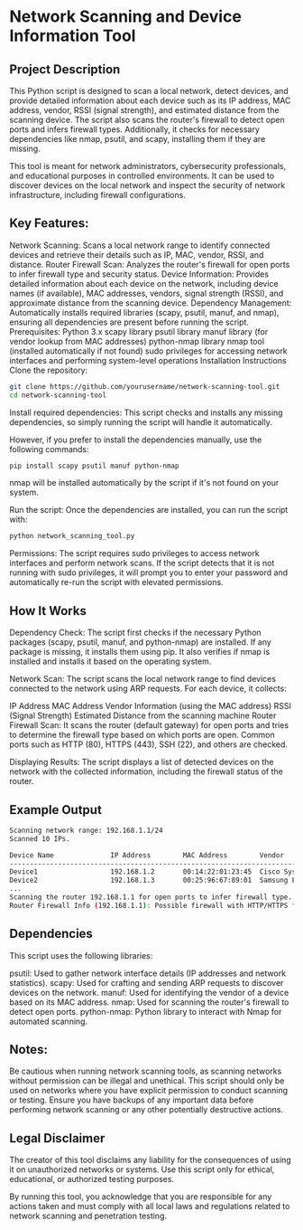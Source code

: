 # Network Scanning and Device Information Tool
## Project Description
This Python script is designed to scan a local network, detect devices, and provide detailed information about each device such as its IP address, MAC address, vendor, RSSI (signal strength), and estimated distance from the scanning device. The script also scans the router's firewall to detect open ports and infers firewall types. Additionally, it checks for necessary dependencies like nmap, psutil, and scapy, installing them if they are missing.

This tool is meant for network administrators, cybersecurity professionals, and educational purposes in controlled environments. It can be used to discover devices on the local network and inspect the security of network infrastructure, including firewall configurations.

## Key Features:
Network Scanning: Scans a local network range to identify connected devices and retrieve their details such as IP, MAC, vendor, RSSI, and distance.
Router Firewall Scan: Analyzes the router's firewall for open ports to infer firewall type and security status.
Device Information: Provides detailed information about each device on the network, including device names (if available), MAC addresses, vendors, signal strength (RSSI), and approximate distance from the scanning device.
Dependency Management: Automatically installs required libraries (scapy, psutil, manuf, and nmap), ensuring all dependencies are present before running the script.
Prerequisites:
Python 3.x
scapy library
psutil library
manuf library (for vendor lookup from MAC addresses)
python-nmap library
nmap tool (installed automatically if not found)
sudo privileges for accessing network interfaces and performing system-level operations
Installation Instructions
Clone the repository:

```bash
git clone https://github.com/yourusername/network-scanning-tool.git
cd network-scanning-tool
```
Install required dependencies: This script checks and installs any missing dependencies, so simply running the script will handle it automatically.

However, if you prefer to install the dependencies manually, use the following commands:

```bash
pip install scapy psutil manuf python-nmap
```
nmap will be installed automatically by the script if it's not found on your system.

Run the script: Once the dependencies are installed, you can run the script with:

```bash
python network_scanning_tool.py
```
Permissions: The script requires sudo privileges to access network interfaces and perform network scans. If the script detects that it is not running with sudo privileges, it will prompt you to enter your password and automatically re-run the script with elevated permissions.

## How It Works
Dependency Check: The script first checks if the necessary Python packages (scapy, psutil, manuf, and python-nmap) are installed. If any package is missing, it installs them using pip. It also verifies if nmap is installed and installs it based on the operating system.

Network Scan: The script scans the local network range to find devices connected to the network using ARP requests. For each device, it collects:

IP Address
MAC Address
Vendor Information (using the MAC address)
RSSI (Signal Strength)
Estimated Distance from the scanning machine
Router Firewall Scan: It scans the router (default gateway) for open ports and tries to determine the firewall type based on which ports are open. Common ports such as HTTP (80), HTTPS (443), SSH (22), and others are checked.

Displaying Results: The script displays a list of detected devices on the network with the collected information, including the firewall status of the router.

## Example Output
```bash
Scanning network range: 192.168.1.1/24
Scanned 10 IPs.

Device Name              IP Address        MAC Address        Vendor                RSSI (dBm)   Distance (m)
----------------------------------------------------------------------------------------------------------------------------------------------------------------------------------------------
Device1                  192.168.1.2       00:14:22:01:23:45  Cisco Systems         -52          10.2
Device2                  192.168.1.3       00:25:96:67:89:01  Samsung Electronics   -64          15.5
...
Scanning the router 192.168.1.1 for open ports to infer firewall type...
Router Firewall Info (192.168.1.1): Possible firewall with HTTP/HTTPS filtering
```

## Dependencies
This script uses the following libraries:

psutil: Used to gather network interface details (IP addresses and network statistics).
scapy: Used for crafting and sending ARP requests to discover devices on the network.
manuf: Used for identifying the vendor of a device based on its MAC address.
nmap: Used for scanning the router's firewall to detect open ports.
python-nmap: Python library to interact with Nmap for automated scanning.

## Notes:
Be cautious when running network scanning tools, as scanning networks without permission can be illegal and unethical.
This script should only be used on networks where you have explicit permission to conduct scanning or testing.
Ensure you have backups of any important data before performing network scanning or any other potentially destructive actions.

## Legal Disclaimer
The creator of this tool disclaims any liability for the consequences of using it on unauthorized networks or systems. Use this script only for ethical, educational, or authorized testing purposes.

By running this tool, you acknowledge that you are responsible for any actions taken and must comply with all local laws and regulations related to network scanning and penetration testing.
